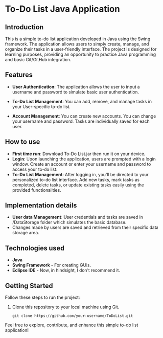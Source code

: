 # To-Do List Java Application

## Introduction
This is a simple to-do list application developed in Java using the Swing framework. The application allows users to simply create, manage, and organize their tasks in a user-friendly interface. 
The project is designed for learning purposes, providing an opportunity to practice Java programming and basic Git/GitHub integration.

## Features
- **User Authentication**: The application allows the user to input a username and password to simulate basic user authentication.

- **To-Do List Management**: You can add, remove, and manage tasks in your User-specific to-do list. 
  
- **Account Management**: You can create new accounts. You can change your username and password. Tasks are individually saved for each user.

## How to use
- **First time run**: Download To-Do List.jar then run it on your device.
- **Login**: Upon launching the application, users are prompted with a login window. Create an account or enter your username and password to access your to-do list.
- **To-Do List Management**: After logging in, you'll be directed to your personalized to-do list interface. Add new tasks, mark tasks as completed, delete tasks, or update existing tasks easily using the provided functionalities.

## Implementation details
- **User data Management**: User credentials and tasks are saved in /DataStorage folder which simulates the basic database.
- Changes made by users are saved and retrieved from their specific data storage area.

## Technologies used
- **Java**
- **Swing Framework** - For creating GUIs.
- **Eclipse IDE** - Now, in hindsight, I don't recommend it.
  
## Getting Started
Follow these steps to run the project:

1. Clone this repository to your local machine using Git.
   
   ```shell
   git clone https://github.com/your-username/ToDoList.git
   
Feel free to explore, contribute, and enhance this simple to-do list application!
